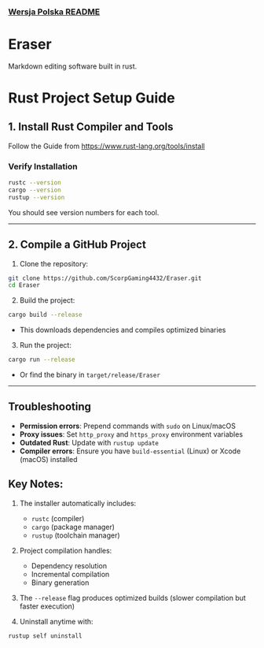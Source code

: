 ### [Wersja Polska README](ReadmeEN.md)

# Eraser
Markdown editing software built in rust.

# Rust Project Setup Guide

## 1. Install Rust Compiler and Tools
Follow the Guide from https://www.rust-lang.org/tools/install

### Verify Installation
```bash
rustc --version
cargo --version
rustup --version
```
You should see version numbers for each tool.

---

## 2. Compile a GitHub Project
1. Clone the repository:
```bash
git clone https://github.com/ScorpGaming4432/Eraser.git
cd Eraser
```

2. Build the project:
```bash
cargo build --release
```
- This downloads dependencies and compiles optimized binaries

3. Run the project:
```bash
cargo run --release
```
- Or find the binary in `target/release/Eraser`

---

## Troubleshooting
- **Permission errors**: Prepend commands with `sudo` on Linux/macOS
- **Proxy issues**: Set `http_proxy` and `https_proxy` environment variables
- **Outdated Rust**: Update with `rustup update`
- **Compiler errors**: Ensure you have `build-essential` (Linux) or Xcode (macOS) installed


## Key Notes:
1. The installer automatically includes:
   - `rustc` (compiler)
   - `cargo` (package manager)
   - `rustup` (toolchain manager)

2. Project compilation handles:
   - Dependency resolution
   - Incremental compilation
   - Binary generation

3. The `--release` flag produces optimized builds (slower compilation but faster execution)

4. Uninstall anytime with:
```bash
rustup self uninstall
```

